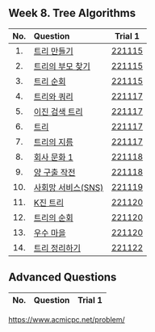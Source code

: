 ## Week 8. Tree Algorithms
|No.  |Question|Trial 1|
|:---:|:-------|:-----:|
|1.   |[트리 만들기](https://www.acmicpc.net/problem/14244)| [221115](https://github.com/JoonHyeok-hozy-Kim/algorithm_study/blob/main/BaekJoon/Solutions/Week8/MainQuestions/Sol_01_221115_14244.py) |
|2.   |[트리의 부모 찾기](https://www.acmicpc.net/problem/11725)| [221115](https://github.com/JoonHyeok-hozy-Kim/algorithm_study/blob/main/BaekJoon/Solutions/Week8/MainQuestions/Sol_02_221115_11725.py) |
|3.   |[트리 순회](https://www.acmicpc.net/problem/1991)| [221115](https://github.com/JoonHyeok-hozy-Kim/algorithm_study/blob/main/BaekJoon/Solutions/Week8/MainQuestions/Sol_03_221115_1991.py) |
|4.   |[트리와 쿼리](https://www.acmicpc.net/problem/15681)| [221117](https://github.com/JoonHyeok-hozy-Kim/algorithm_study/blob/main/BaekJoon/Solutions/Week8/MainQuestions/Sol_04_221117_15681_cheated.py) |
|5.   |[이진 검색 트리](https://www.acmicpc.net/problem/5639)| [221117](https://github.com/JoonHyeok-hozy-Kim/algorithm_study/blob/main/BaekJoon/Solutions/Week8/MainQuestions/Sol_05_221117_5639.py) |
|6.   |[트리](https://www.acmicpc.net/problem/4803)| [221117](https://github.com/JoonHyeok-hozy-Kim/algorithm_study/blob/main/BaekJoon/Solutions/Week8/MainQuestions/Sol_06_221117_4803.py) |
|7.   |[트리의 지름](https://www.acmicpc.net/problem/1967)| [221117](https://github.com/JoonHyeok-hozy-Kim/algorithm_study/blob/main/BaekJoon/Solutions/Week8/MainQuestions/Sol_07_221117_1967.py) |
|8.   |[회사 문화 1](https://www.acmicpc.net/problem/14267)| [221118](https://github.com/JoonHyeok-hozy-Kim/algorithm_study/blob/main/BaekJoon/Solutions/Week8/MainQuestions/Sol_08_221118_14267.py) |
|9.   |[양 구출 작전](https://www.acmicpc.net/problem/16437)| [221118](https://github.com/JoonHyeok-hozy-Kim/algorithm_study/blob/main/BaekJoon/Solutions/Week8/MainQuestions/Sol_09_221118_16437.py) |
|10.  |[사회망 서비스(SNS)](https://www.acmicpc.net/problem/2533)| [221119](https://github.com/JoonHyeok-hozy-Kim/algorithm_study/blob/main/BaekJoon/Solutions/Week8/MainQuestions/Sol_10_221119_2533_cheated.py) |
|11.  |[K진 트리](https://www.acmicpc.net/problem/11812)| [221120](https://github.com/JoonHyeok-hozy-Kim/algorithm_study/blob/main/BaekJoon/Solutions/Week8/MainQuestions/Sol_11_221120_11812.py) |
|12.  |[트리의 순회](https://www.acmicpc.net/problem/2263)| [221120](https://github.com/JoonHyeok-hozy-Kim/algorithm_study/blob/main/BaekJoon/Solutions/Week8/MainQuestions/Sol_12_221120_2263_cheated.py) |
|13.  |[우수 마을](https://www.acmicpc.net/problem/1949)| [221120](https://github.com/JoonHyeok-hozy-Kim/algorithm_study/blob/main/BaekJoon/Solutions/Week8/MainQuestions/Sol_13_221120_1949.py) |
|14.  |[트리 정리하기](https://www.acmicpc.net/problem/23844)| [221122](https://github.com/JoonHyeok-hozy-Kim/algorithm_study/blob/main/BaekJoon/Solutions/Week8/MainQuestions/Sol_14_221122_23844_cheated.py) |


## Advanced Questions
|No.  |Question|Trial 1|
|:---:|:-------|:-----:|

https://www.acmicpc.net/problem/
